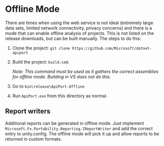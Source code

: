 # Offline Mode

There are times when using the web service is not ideal (extremely large data sets, limited network connectivity, privacy concerns) and
there is a mode that can enable offline analysis of projects. This is not listed on the release downloads, but can be built manually. 
The steps to do this:

1. Clone the project: `git clone https://github.com/Microsoft/dotnet-apiport`
2. Build the project: `build.cmd`. 

	*Note: This command must be used as it gathers the correct assemblies for offline mode. Building in VS does not do this.*
	
3. Go to `bin\release\ApiPort.Offline`
4. Run `ApiPort.exe` from this directory as normal.

## Report writers

Additional reports can be generated in offline mode. Just implement `Microsoft.Fx.Portability.Reporting.IReportWriter` and add the correct
entry to unity.config. The offline mode will pick it up and allow reports to be returned in custom formats.